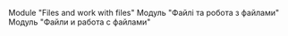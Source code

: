 Module "Files and work with files"
Модуль "Файлі та робота з файлами"
Модуль "Файли и работа с файлами"

